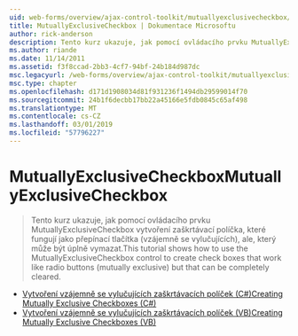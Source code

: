 ```yaml
---
uid: web-forms/overview/ajax-control-toolkit/mutuallyexclusivecheckbox/index
title: MutuallyExclusiveCheckbox | Dokumentace Microsoftu
author: rick-anderson
description: Tento kurz ukazuje, jak pomocí ovládacího prvku MutuallyExclusiveCheckbox vytvoření zaškrtávací políčka, které fungují jako přepínací tlačítka (vzájemně se vylučujících), ale, může být...
ms.author: riande
ms.date: 11/14/2011
ms.assetid: f3f8ccad-2bb3-4cf7-94bf-24b184d987dc
msc.legacyurl: /web-forms/overview/ajax-control-toolkit/mutuallyexclusivecheckbox
msc.type: chapter
ms.openlocfilehash: d171d1908034d81f931236f1494db29599014f70
ms.sourcegitcommit: 24b1f6decbb17bb22a45166e5fdb0845c65af498
ms.translationtype: MT
ms.contentlocale: cs-CZ
ms.lasthandoff: 03/01/2019
ms.locfileid: "57796227"
---
```

<a name="mutuallyexclusivecheckbox"></a><span data-ttu-id="09371-103">MutuallyExclusiveCheckbox</span><span class="sxs-lookup"><span data-stu-id="09371-103">MutuallyExclusiveCheckbox</span></span>
====================
> <span data-ttu-id="09371-104">Tento kurz ukazuje, jak pomocí ovládacího prvku MutuallyExclusiveCheckbox vytvoření zaškrtávací políčka, které fungují jako přepínací tlačítka (vzájemně se vylučujících), ale, který může být úplně vymazat.</span><span class="sxs-lookup"><span data-stu-id="09371-104">This tutorial shows how to use the MutuallyExclusiveCheckbox control to create check boxes that work like radio buttons (mutually exclusive) but that can be completely cleared.</span></span>


- [<span data-ttu-id="09371-105">Vytvoření vzájemně se vylučujících zaškrtávacích políček (C#)</span><span class="sxs-lookup"><span data-stu-id="09371-105">Creating Mutually Exclusive Checkboxes (C#)</span></span>](creating-mutually-exclusive-checkboxes-cs.md)
- [<span data-ttu-id="09371-106">Vytvoření vzájemně se vylučujících zaškrtávacích políček (VB)</span><span class="sxs-lookup"><span data-stu-id="09371-106">Creating Mutually Exclusive Checkboxes (VB)</span></span>](creating-mutually-exclusive-checkboxes-vb.md)
